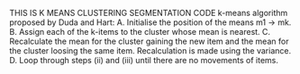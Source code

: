 THIS IS K MEANS CLUSTERING SEGMENTATION CODE 
k-means algorithm proposed by Duda and Hart:
A. Initialise the position of the means m1 → mk.
B. Assign each of the k-items to the cluster whose mean is nearest. 
C. Recalculate the mean for the cluster gaining the new item and the mean for the cluster loosing the same item. Recalculation is made using the variance. 
D. Loop through steps (ii) and (iii) until there are no movements of items.
